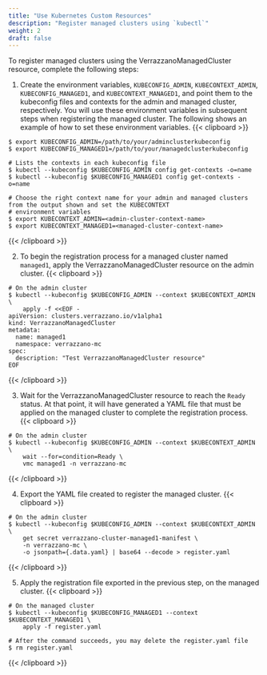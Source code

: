 ```yaml
---
title: "Use Kubernetes Custom Resources"
description: "Register managed clusters using `kubectl`"
weight: 2
draft: false
---
```


To register managed clusters using the VerrazzanoManagedCluster resource, complete the following steps:

1. Create the environment variables, `KUBECONFIG_ADMIN`, `KUBECONTEXT_ADMIN`, `KUBECONFIG_MANAGED1`, and
  `KUBECONTEXT_MANAGED1`, and point them to the kubeconfig files and contexts for the admin and managed cluster,
  respectively. You will use these environment variables in subsequent steps when registering the managed cluster. The
  following shows an example of how to set these environment variables.
{{< clipboard >}}
<div class="highlight">

   ```
   $ export KUBECONFIG_ADMIN=/path/to/your/adminclusterkubeconfig
   $ export KUBECONFIG_MANAGED1=/path/to/your/managedclusterkubeconfig

   # Lists the contexts in each kubeconfig file
   $ kubectl --kubeconfig $KUBECONFIG_ADMIN config get-contexts -o=name
   $ kubectl --kubeconfig $KUBECONFIG_MANAGED1 config get-contexts -o=name

   # Choose the right context name for your admin and managed clusters from the output shown and set the KUBECONTEXT
   # environment variables
   $ export KUBECONTEXT_ADMIN=<admin-cluster-context-name>
   $ export KUBECONTEXT_MANAGED1=<managed-cluster-context-name>
   ```

</div>
{{< /clipboard >}}

2. To begin the registration process for a managed cluster named `managed1`, apply the VerrazzanoManagedCluster resource on the admin cluster.
{{< clipboard >}}
<div class="highlight">

   ```
   # On the admin cluster
   $ kubectl --kubeconfig $KUBECONFIG_ADMIN --context $KUBECONTEXT_ADMIN \
       apply -f <<EOF -
   apiVersion: clusters.verrazzano.io/v1alpha1
   kind: VerrazzanoManagedCluster
   metadata:
     name: managed1
     namespace: verrazzano-mc
   spec:
     description: "Test VerrazzanoManagedCluster resource"
   EOF
   ```

</div>
{{< /clipboard >}}

3. Wait for the VerrazzanoManagedCluster resource to reach the `Ready` status. At that point, it will have generated a YAML
   file that must be applied on the managed cluster to complete the registration process.
{{< clipboard >}}
<div class="highlight">

   ```
   # On the admin cluster
   $ kubectl --kubeconfig $KUBECONFIG_ADMIN --context $KUBECONTEXT_ADMIN \
       wait --for=condition=Ready \
       vmc managed1 -n verrazzano-mc
   ```

</div>
{{< /clipboard >}}

4. Export the YAML file created to register the managed cluster.
{{< clipboard >}}
<div class="highlight">

   ```
   # On the admin cluster
   $ kubectl --kubeconfig $KUBECONFIG_ADMIN --context $KUBECONTEXT_ADMIN \
       get secret verrazzano-cluster-managed1-manifest \
       -n verrazzano-mc \
       -o jsonpath={.data.yaml} | base64 --decode > register.yaml
   ```

</div>
{{< /clipboard >}}

5. Apply the registration file exported in the previous step, on the managed cluster.
{{< clipboard >}}
<div class="highlight">

   ```
   # On the managed cluster
   $ kubectl --kubeconfig $KUBECONFIG_MANAGED1 --context $KUBECONTEXT_MANAGED1 \
       apply -f register.yaml

   # After the command succeeds, you may delete the register.yaml file
   $ rm register.yaml
   ```

</div>
{{< /clipboard >}}
